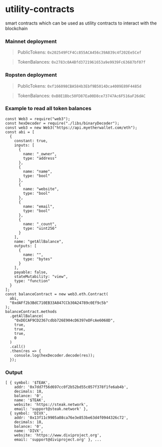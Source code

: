 # utility-contracts

smart contracts which can be used as utility contracts to interact with the blockchain

### Mainnet deployment

> PublicTokens: `0x202549FCF4Cc855ACA456c39A839c4f202Ee5Cef`

> TokenBalances: `0x2783c0A4Bfd3721961653a9e9939Fc63687bf07f`

### Ropsten deployment

> PublicTokens: `0xf166098CBA584b3Ebf9B5014Dca4009E89F4485d`

> TokenBalances: `0xB8E1Bbc50FD87Ea00D8ce73747Ac6F516aF26dAC`

### Example to read all token balances

```
const Web3 = require("web3");
const hexDecoder = require("./libs/binaryDecoder");
const web3 = new Web3("https://api.myetherwallet.com/eth");
const abi = [
  {
    constant: true,
    inputs: [
      {
        name: "_owner",
        type: "address"
      },
      {
        name: "name",
        type: "bool"
      },
      {
        name: "website",
        type: "bool"
      },
      {
        name: "email",
        type: "bool"
      },
      {
        name: "_count",
        type: "uint256"
      }
    ],
    name: "getAllBalance",
    outputs: [
      {
        name: "",
        type: "bytes"
      }
    ],
    payable: false,
    stateMutability: "view",
    type: "function"
  }
];
const balanceContract = new web3.eth.Contract(
  abi,
  "0xdAFf2b3BdC710EB33A847CCb30A24789c0Ef9c5b"
);
balanceContract.methods
  .getAllBalance(
    "0xDECAF9CD2367cdbb726E904cD6397eDFcAe6068D",
    true,
    true,
    true,
    0
  )
  .call()
  .then(res => {
    console.log(hexDecoder.decode(res));
  });
```

### Output

```
[ { symbol: '$TEAK',
    addr: '0x7dd7f56d697cc0f2b52bd55c057f378f1fe6ab4b',
    decimals: 18,
    balance: '0',
    name: '$TEAK',
    website: 'https://steak.network',
    email: 'support@steak.network' },
  { symbol: 'DIVX',
    addr: '0x13f11c9905a08ca76e3e853be63d4f0944326c72',
    decimals: 18,
    balance: '0',
    name: 'DIVX',
    website: 'https://www.diviproject.org',
    email: 'support@diviproject.org' }, ...
```
